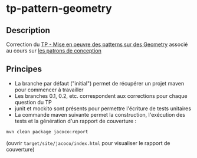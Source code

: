 # tp-pattern-geometry

## Description

Correction du [TP - Mise en oeuvre des patterns sur des Geometry](http://mborne.github.io/cours-patron-conception/annexe/tp-geometry/index.html) associé au cours 
sur [les patrons de conception](http://mborne.github.io/cours-patron-conception/)

## Principes

* La branche par défaut ("initial") permet de récupérer un projet maven pour commencer à travailler
* Les branches 0.1, 0.2, etc. correspondent aux corrections pour chaque question du TP
* junit et mockito sont présents pour permettre l'écriture de tests unitaires
* La commande maven suivante permet la construction, l'exécution des tests et la génération d'un rapport de couverture :

```bash
mvn clean package jacoco:report
```

(ouvrir `target/site/jacoco/index.html` pour visualiser le rapport de couverture)


